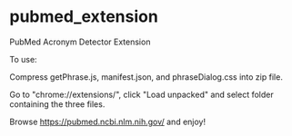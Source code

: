# pubmed_extension
 PubMed Acronym Detector Extension

To use:

Compress getPhrase.js, manifest.json, and phraseDialog.css into zip file.

Go to "chrome://extensions/", click "Load unpacked" and select folder containing the three files.

Browse https://pubmed.ncbi.nlm.nih.gov/ and enjoy!